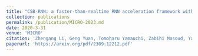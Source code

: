 ```yaml
---
title: "CSB-RNN: a faster-than-realtime RNN acceleration framework with compressed structured blocks"
collection: publications
permalink: /publication/MICRO-2023.md
date: 2020-3-31
venue: 'MICRO'
citation: 'Zhengang Li, Geng Yuan, Tomoharu Yamauchi, Zabihi Masoud, Yanyue Xie, Peiyan Dong, Xulong Tang, Nobuyuki Yoshikawa, Devesh Tiwari, Yanzhi Wang, Olivia Chen'
paperurl: 'https://arxiv.org/pdf/2309.12212.pdf'
---
```

